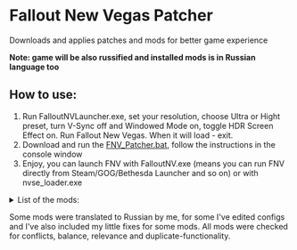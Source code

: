 # Fallout New Vegas Patcher
Downloads and applies patches and mods for better game experience

**Note: game will be also russified and installed mods is in Russian language too**

## How to use:
1. Run FalloutNVLauncher.exe, set your resolution, choose Ultra or Hight preset, turn V-Sync off and Windowed Mode on, toggle HDR Screen Effect on. Run Fallout New Vegas. When it will load - exit.
2. Download and run the [FNV_Patcher.bat](https://github.com/Gsset/FNV-Patcher/releases/download/script_v2/FNV_Patcher.bat), follow the instructions in the console window
3. Enjoy, you can launch FNV with FalloutNV.exe (means you can run FNV directly from Steam/GOG/Bethesda Launcher and so on) or with nvse_loader.exe

<details>
  <summary>List of the mods:</summary>

  ```
  B42 Compatibility Skeleton
B42 Inertia
Casino Exchage All
Collision Meshes
Consistent Pip-boy Icons
Console Paste
Daily Vendor Restock
Desert Natural Weathers
Diagonal Movement
Enhanced Blood Textures
Enhanced Camera
FNV BSA Decompressor
FNVModLimitFix
Glove Remover
High-Quality Classic Music
Hit - .45 Auto SMG Anim Set
Hit - 9mm SMG Anim Set
Hit - Automatic Rifle Anim Set
Hit's Anims - Season 1
Hit's Anims - Season 2
Improved Lighting Shaders
Improved LOD noise Texture
ISControl
JIP LN NVSE Plugin
JohnnyGuitar NVSE
JSawyer Ultimate Edition
Just Hit Marker
Just Loot Menu
KCNVSE
kNVSE
Lucky 38 Lights Redone
MCTF
NV Compatibility Skeleton
NVAC
NVMIM
NVSE
NVTF
NVHR
Ogg Vorbis Libraries
OneTweak
Precision Collision
Sierra Madre Grand Entrance
Simple DLC Delay
Simple Open Freeside
Simple Open Strip
Stewie Tweaks
The Mod Configuration Menu
Titans of The New West
Titans of the New West Icons
UIO
Unofficial Patch NVSE Plus
Vanilla Loading Screens HD
Vanilla UI Plus
Weapon Mesh Improvement Mod
YUP
  ```
</details>

Some mods were translated to Russian by me, for some I've edited configs and I've also included my little fixes for some mods. All mods were checked for conflicts, balance, relevance and duplicate-functionality.
